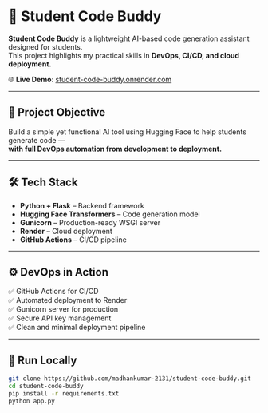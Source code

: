 # 🚀 Student Code Buddy

**Student Code Buddy** is a lightweight AI-based code generation assistant designed for students.  
This project highlights my practical skills in **DevOps, CI/CD, and cloud deployment.**

🌐 **Live Demo**: [student-code-buddy.onrender.com](https://student-code-buddy.onrender.com)

---

## 🎯 Project Objective

Build a simple yet functional AI tool using Hugging Face to help students generate code —  
**with full DevOps automation from development to deployment.**

---

## 🛠️ Tech Stack

- **Python + Flask** – Backend framework  
- **Hugging Face Transformers** – Code generation model  
- **Gunicorn** – Production-ready WSGI server  
- **Render** – Cloud deployment  
- **GitHub Actions** – CI/CD pipeline

---

## ⚙️ DevOps in Action

✅ GitHub Actions for CI/CD  
✅ Automated deployment to Render  
✅ Gunicorn server for production  
✅ Secure API key management  
✅ Clean and minimal deployment pipeline

---

## 🧪 Run Locally

```bash
git clone https://github.com/madhankumar-2131/student-code-buddy.git
cd student-code-buddy
pip install -r requirements.txt
python app.py
